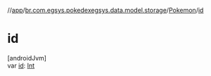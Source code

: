 //[app](../../../index.md)/[br.com.egsys.pokedexegsys.data.model.storage](../index.md)/[Pokemon](index.md)/[id](id.md)

# id

[androidJvm]\
var [id](id.md): [Int](https://kotlinlang.org/api/latest/jvm/stdlib/kotlin/-int/index.html)
